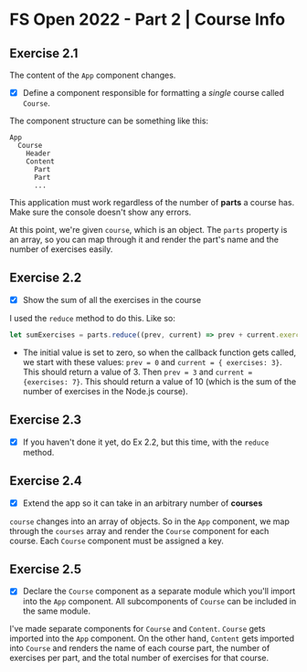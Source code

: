 # FS Open 2022 - Part 2 | Course Info

## Exercise 2.1

The content of the `App` component changes.

- [x] Define a component responsible for formatting a _single_ course called `Course`.

The component structure can be something like this:

```
App
  Course
    Header
    Content
      Part
      Part
      ...
```

This application must work regardless of the number of **parts** a course has. Make sure the console doesn't show any errors.

At this point, we're given `course`, which is an object. The `parts` property is an array, so you can map through it and render the part's name and the number of exercises easily.

## Exercise 2.2

- [x] Show the sum of all the exercises in the course

I used the `reduce` method to do this. Like so:

```js
let sumExercises = parts.reduce((prev, current) => prev + current.exercises, 0);
```

- The initial value is set to zero, so when the callback function gets called, we start with these values: `prev = 0` and `current = { exercises: 3}`. This should return a value of 3. Then `prev = 3` and `current = {exercises: 7}`. This should return a value of 10 (which is the sum of the number of exercises in the Node.js course).

## Exercise 2.3

- [x] If you haven't done it yet, do Ex 2.2, but this time, with the `reduce` method.

## Exercise 2.4

- [x] Extend the app so it can take in an arbitrary number of **courses**

`course` changes into an array of objects. So in the `App` component, we map through the `courses` array and render the `Course` component for each course. Each `Course` component must be assigned a key.

## Exercise 2.5

- [x] Declare the `Course` component as a separate module which you'll import into the `App` component. All subcomponents of `Course` can be included in the same module.

I've made separate components for `Course` and `Content`. `Course` gets imported into the `App` component. On the other hand, `Content` gets imported into `Course` and renders the name of each course part, the number of exercises per part, and the total number of exercises for that course.
